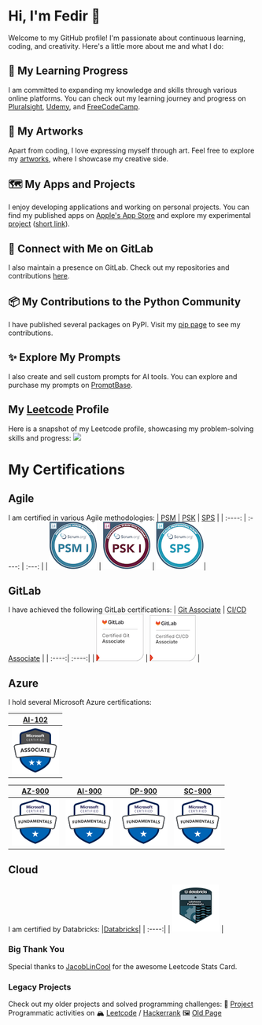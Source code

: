 # Hi, I'm Fedir 👋

Welcome to my GitHub profile! I'm passionate about continuous learning, coding, and creativity. Here's a little more about me and what I do:

## 🎯 My Learning Progress
I am committed to expanding my knowledge and skills through various online platforms. You can check out my learning journey and progress on [Pluralsight](https://app.pluralsight.com/profile/fedir-tymoshchuk), [Udemy](https://www.udemy.com/user/fedir-tymoshchuk/), and [FreeCodeCamp](https://www.freecodecamp.org/FedirT).

## 🎨 My Artworks
Apart from coding, I love expressing myself through art. Feel free to explore my [artworks](https://ftymoshchuk.gitlab.io/art-page/public/), where I showcase my creative side.

## 🗺️ My Apps and Projects
I enjoy developing applications and working on personal projects. You can find my published apps on [Apple's App Store](https://apps.apple.com/us/developer/fedir-tymoshchuk/id1527457002) and explore my experimental [project](https://experimental-python-nature.azurewebsites.net) ([short link](https://shorturl.at/y5LmM)).

## 🦊 Connect with Me on GitLab
I also maintain a presence on GitLab. Check out my repositories and contributions [here](https://gitlab.com/ftymoshchuk).

## 📦 My Contributions to the Python Community
I have published several packages on PyPI. Visit my [pip page](https://pypi.org/user/fedirek/) to see my contributions.

## ✨ Explore My Prompts
I also create and sell custom prompts for AI tools. You can explore and purchase my prompts on [PromptBase](https://promptbase.com/profile/felinecanvas).

## My [Leetcode](https://leetcode.com/u/fedirek/) Profile
Here is a snapshot of my Leetcode profile, showcasing my problem-solving skills and progress:
![](https://leetcard.jacoblin.cool/fedirek?ext=heatmap)

# My Certifications

## Agile
I am certified in various Agile methodologies:
| [PSM](https://www.credly.com/badges/afe10666-81f1-46b0-9dcb-6ea7f93c656b/public_url) | [PSK](https://www.credly.com/badges/944ee8d5-6994-492d-9a23-732cca9918e4/public_url) | [SPS](https://www.credly.com/badges/6ee7570d-37e8-42c7-8494-3eb525d1c4b3/public_url) |
| :----: | :----: | :---: |
| ![PSM](assets/agile/professional-scrum-master-i-psm-i.png) | ![PSK](assets/agile/professional-scrum-with-kanban-i-psk-i.png) | ![SPS](assets/agile/scaled-professional-scrum-sps.png)|

## GitLab
I have achieved the following GitLab certifications:
| [Git Associate](https://www.credly.com/badges/d0aa978a-44ba-4bd5-91d5-a43469ef3d2a/public_url) | [CI/CD Associate](https://www.credly.com/badges/5b6236a2-2159-4417-b20f-96363e0aa212/public_url) |
| :----:| :----:|
| ![Git Associate](assets/gitlab/gitlab-certified-git-associate.png) | ![CI/CD Associate](assets/gitlab/gitlab-certified-ci-cd-associate.png) |

## Azure
I hold several Microsoft Azure certifications:


|[AI-102](https://learn.microsoft.com/api/credentials/share/en-us/FedirTymoshchuk-3741/16DB3CA1755C9FF3?sharingId=98FBD8F94B8F8437)|
| :----:|
| ![AI-102](assets/converted_badge.png)|

|[AZ-900](https://learn.microsoft.com/api/credentials/share/en-us/FedirTymoshchuk-3741/85E19DD8E6E0C0E2?sharingId=98FBD8F94B8F8437)| [AI-900](https://learn.microsoft.com/api/credentials/share/en-us/FedirTymoshchuk-3741/25B9AFA440DD838A?sharingId=98FBD8F94B8F8437) | [DP-900](https://learn.microsoft.com/api/credentials/share/en-us/FedirTymoshchuk-3741/EA77A7D2A86E9ACB?sharingId=98FBD8F94B8F8437) | [SC-900](https://learn.microsoft.com/api/credentials/share/en-us/FedirTymoshchuk-3741/2C32EDE76F871C6B?sharingId=98FBD8F94B8F8437)
| :----:| :----:| :----:| :----:|
| ![SC-900](assets/microsoft-certified-fundamentals-badge-2.png)| ![AI-900](assets/microsoft-certified-fundamentals-badge-2.png) | ![DP-900](assets/microsoft-certified-fundamentals-badge-2.png) | ![SC-900](assets/microsoft-certified-fundamentals-badge-2.png) |

## Cloud
I am certified by Databricks:
|[Databricks](https://credentials.databricks.com/a7078afe-28b3-4a25-b37e-5f78a08e74b3)|
| :----:|
| ![Databricks](assets/6eb0dae3-fbb1-4e2f-b969-4eeba67591cc.png) |

### Big Thank You
Special thanks to [JacobLinCool](https://github.com/JacobLinCool/LeetCode-Stats-Card) for the awesome Leetcode Stats Card.

### Legacy Projects
Check out my older projects and solved programming challenges:
🐝 [Project](https://the-green-ways.gitlab.io/swollen/index.html)
Programmatic activities on 🏔 [Leetcode](https://leetcode.com/fedirek/) / [Hackerrank](https://www.hackerrank.com/ftymoshchuk)
🖼 [Old Page](https://tymoshchuk.weebly.com/)
